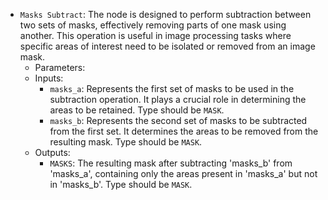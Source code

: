 - `Masks Subtract`: The node is designed to perform subtraction between two sets of masks, effectively removing parts of one mask using another. This operation is useful in image processing tasks where specific areas of interest need to be isolated or removed from an image mask.
    - Parameters:
    - Inputs:
        - `masks_a`: Represents the first set of masks to be used in the subtraction operation. It plays a crucial role in determining the areas to be retained. Type should be `MASK`.
        - `masks_b`: Represents the second set of masks to be subtracted from the first set. It determines the areas to be removed from the resulting mask. Type should be `MASK`.
    - Outputs:
        - `MASKS`: The resulting mask after subtracting 'masks_b' from 'masks_a', containing only the areas present in 'masks_a' but not in 'masks_b'. Type should be `MASK`.
